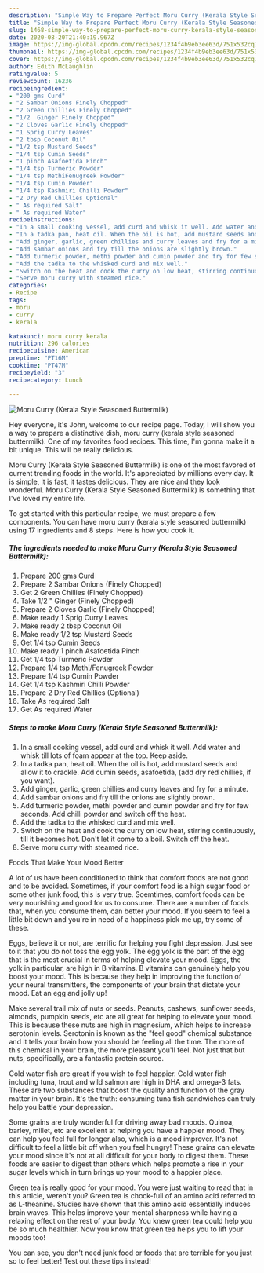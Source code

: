 ```yaml
---
description: "Simple Way to Prepare Perfect Moru Curry (Kerala Style Seasoned Buttermilk)"
title: "Simple Way to Prepare Perfect Moru Curry (Kerala Style Seasoned Buttermilk)"
slug: 1468-simple-way-to-prepare-perfect-moru-curry-kerala-style-seasoned-buttermilk
date: 2020-08-20T21:40:19.967Z
image: https://img-global.cpcdn.com/recipes/1234f4b9eb3ee63d/751x532cq70/moru-curry-kerala-style-seasoned-buttermilk-recipe-main-photo.jpg
thumbnail: https://img-global.cpcdn.com/recipes/1234f4b9eb3ee63d/751x532cq70/moru-curry-kerala-style-seasoned-buttermilk-recipe-main-photo.jpg
cover: https://img-global.cpcdn.com/recipes/1234f4b9eb3ee63d/751x532cq70/moru-curry-kerala-style-seasoned-buttermilk-recipe-main-photo.jpg
author: Edith McLaughlin
ratingvalue: 5
reviewcount: 16236
recipeingredient:
- "200 gms Curd"
- "2 Sambar Onions Finely Chopped"
- "2 Green Chillies Finely Chopped"
- "1/2  Ginger Finely Chopped"
- "2 Cloves Garlic Finely Chopped"
- "1 Sprig Curry Leaves"
- "2 tbsp Coconut Oil"
- "1/2 tsp Mustard Seeds"
- "1/4 tsp Cumin Seeds"
- "1 pinch Asafoetida Pinch"
- "1/4 tsp Turmeric Powder"
- "1/4 tsp MethiFenugreek Powder"
- "1/4 tsp Cumin Powder"
- "1/4 tsp Kashmiri Chilli Powder"
- "2 Dry Red Chillies Optional"
- " As required Salt"
- " As required Water"
recipeinstructions:
- "In a small cooking vessel, add curd and whisk it well. Add water and whisk till lots of foam appear at the top. Keep aside."
- "In a tadka pan, heat oil. When the oil is hot, add mustard seeds and allow it to crackle. Add cumin seeds, asafoetida, (add dry red chillies, if you want)."
- "Add ginger, garlic, green chillies and curry leaves and fry for a minute."
- "Add sambar onions and fry till the onions are slightly brown."
- "Add turmeric powder, methi powder and cumin powder and fry for few seconds. Add chilli powder and switch off the heat."
- "Add the tadka to the whisked curd and mix well."
- "Switch on the heat and cook the curry on low heat, stirring continuously, till it becomes hot. Don&#39;t let it come to a boil. Switch off the heat."
- "Serve moru curry with steamed rice."
categories:
- Recipe
tags:
- moru
- curry
- kerala

katakunci: moru curry kerala 
nutrition: 296 calories
recipecuisine: American
preptime: "PT16M"
cooktime: "PT47M"
recipeyield: "3"
recipecategory: Lunch

---
```



![Moru Curry (Kerala Style Seasoned Buttermilk)](https://img-global.cpcdn.com/recipes/1234f4b9eb3ee63d/751x532cq70/moru-curry-kerala-style-seasoned-buttermilk-recipe-main-photo.jpg)

Hey everyone, it's John, welcome to our recipe page. Today, I will show you a way to prepare a distinctive dish, moru curry (kerala style seasoned buttermilk). One of my favorites food recipes. This time, I'm gonna make it a bit unique. This will be really delicious.



Moru Curry (Kerala Style Seasoned Buttermilk) is one of the most favored of current trending foods in the world. It's appreciated by millions every day. It is simple, it is fast, it tastes delicious. They are nice and they look wonderful. Moru Curry (Kerala Style Seasoned Buttermilk) is something that I've loved my entire life.


To get started with this particular recipe, we must prepare a few components. You can have moru curry (kerala style seasoned buttermilk) using 17 ingredients and 8 steps. Here is how you cook it.

<!--inarticleads1-->

##### The ingredients needed to make Moru Curry (Kerala Style Seasoned Buttermilk):

1. Prepare 200 gms Curd
1. Prepare 2 Sambar Onions (Finely Chopped)
1. Get 2 Green Chillies (Finely Chopped)
1. Take 1/2 &#34; Ginger (Finely Chopped)
1. Prepare 2 Cloves Garlic (Finely Chopped)
1. Make ready 1 Sprig Curry Leaves
1. Make ready 2 tbsp Coconut Oil
1. Make ready 1/2 tsp Mustard Seeds
1. Get 1/4 tsp Cumin Seeds
1. Make ready 1 pinch Asafoetida Pinch
1. Get 1/4 tsp Turmeric Powder
1. Prepare 1/4 tsp Methi/Fenugreek Powder
1. Prepare 1/4 tsp Cumin Powder
1. Get 1/4 tsp Kashmiri Chilli Powder
1. Prepare 2 Dry Red Chillies (Optional)
1. Take  As required Salt
1. Get  As required Water




<!--inarticleads2-->

##### Steps to make Moru Curry (Kerala Style Seasoned Buttermilk):

1. In a small cooking vessel, add curd and whisk it well. Add water and whisk till lots of foam appear at the top. Keep aside.
1. In a tadka pan, heat oil. When the oil is hot, add mustard seeds and allow it to crackle. Add cumin seeds, asafoetida, (add dry red chillies, if you want).
1. Add ginger, garlic, green chillies and curry leaves and fry for a minute.
1. Add sambar onions and fry till the onions are slightly brown.
1. Add turmeric powder, methi powder and cumin powder and fry for few seconds. Add chilli powder and switch off the heat.
1. Add the tadka to the whisked curd and mix well.
1. Switch on the heat and cook the curry on low heat, stirring continuously, till it becomes hot. Don&#39;t let it come to a boil. Switch off the heat.
1. Serve moru curry with steamed rice.




Foods That Make Your Mood Better


A lot of us have been conditioned to think that comfort foods are not good and to be avoided. Sometimes, if your comfort food is a high sugar food or some other junk food, this is very true. Soemtimes, comfort foods can be very nourishing and good for us to consume. There are a number of foods that, when you consume them, can better your mood. If you seem to feel a little bit down and you're in need of a happiness pick me up, try some of these.

Eggs, believe it or not, are terrific for helping you fight depression. Just see to it that you do not toss the egg yolk. The egg yolk is the part of the egg that is the most crucial in terms of helping elevate your mood. Eggs, the yolk in particular, are high in B vitamins. B vitamins can genuinely help you boost your mood. This is because they help in improving the function of your neural transmitters, the components of your brain that dictate your mood. Eat an egg and jolly up!

Make several trail mix of nuts or seeds. Peanuts, cashews, sunflower seeds, almonds, pumpkin seeds, etc are all great for helping to elevate your mood. This is because these nuts are high in magnesium, which helps to increase serotonin levels. Serotonin is known as the "feel good" chemical substance and it tells your brain how you should be feeling all the time. The more of this chemical in your brain, the more pleasant you'll feel. Not just that but nuts, specifically, are a fantastic protein source.

Cold water fish are great if you wish to feel happier. Cold water fish including tuna, trout and wild salmon are high in DHA and omega-3 fats. These are two substances that boost the quality and function of the gray matter in your brain. It's the truth: consuming tuna fish sandwiches can truly help you battle your depression. 

Some grains are truly wonderful for driving away bad moods. Quinoa, barley, millet, etc are excellent at helping you have a happier mood. They can help you feel full for longer also, which is a mood improver. It's not difficult to feel a little bit off when you feel hungry! These grains can elevate your mood since it's not at all difficult for your body to digest them. These foods are easier to digest than others which helps promote a rise in your sugar levels which in turn brings up your mood to a happier place.

Green tea is really good for your mood. You were just waiting to read that in this article, weren't you? Green tea is chock-full of an amino acid referred to as L-theanine. Studies have shown that this amino acid essentially induces brain waves. This helps improve your mental sharpness while having a relaxing effect on the rest of your body. You knew green tea could help you be so much healthier. Now you know that green tea helps you to lift your moods too!

You can see, you don't need junk food or foods that are terrible for you just so to feel better! Test out  these tips  instead!

